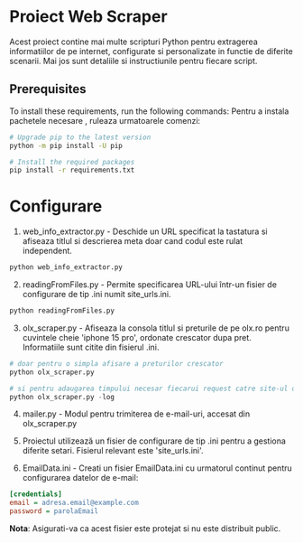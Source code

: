 # Proiect Web Scraper

Acest proiect contine mai multe scripturi Python pentru extragerea informatiilor de pe internet, configurate si personalizate in functie de diferite scenarii.
Mai jos sunt detaliile si instructiunile pentru fiecare script.

## Prerequisites
To install these requirements, run the following commands:
Pentru a instala pachetele necesare , ruleaza urmatoarele comenzi: 
```bash
# Upgrade pip to the latest version
python -m pip install -U pip

# Install the required packages
pip install -r requirements.txt
```

# Configurare

1. web_info_extractor.py - Deschide un URL specificat la tastatura si afiseaza titlul si descrierea meta doar cand codul este rulat independent.
```python
python web_info_extractor.py 
```

2. readingFromFiles.py - Permite specificarea URL-ului într-un fisier de configurare de tip .ini numit site_urls.ini.
```python
python readingFromFiles.py 
```

3. olx_scraper.py - Afiseaza la consola titlul si preturile de pe olx.ro pentru cuvintele cheie 'iphone 15 pro', ordonate crescator dupa pret. Informatiile sunt citite din fisierul .ini.
```python
# doar pentru o simpla afisare a preturilor crescator
python olx_scraper.py 

# si pentru adaugarea timpului necesar fiecarui request catre site-ul din .ini
python olx_scraper.py -log
```

4. mailer.py - Modul pentru trimiterea de e-mail-uri, accesat din olx_scraper.py

5. Proiectul utilizează un fisier de configurare de tip .ini pentru a gestiona diferite setari. Fisierul relevant este 'site_urls.ini'.

6. EmailData.ini - Creati un fisier EmailData.ini cu urmatorul continut pentru configurarea datelor de e-mail:

```ini
[credentials]
email = adresa.email@example.com
password = parolaEmail
```
**Nota**: Asigurati-va ca acest fisier este protejat si nu este distribuit public.
